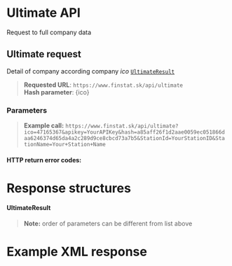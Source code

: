 # Ultimate API
Request to full company data

## Ultimate request
Detail of company according company *ico* [`UltimateResult`](#UltimateResult)

> **Requested URL**: ```https://www.finstat.sk/api/ultimate```<br />
> **Hash parameter**: {ico}

### Parameters
[](../../../common/parameters/detail-en.md ':include')

[](../../../common/parameters/parameters-en.md ':include')

> **Example call:** ```https://www.finstat.sk/api/ultimate?ico=47165367&apikey=YourAPIKey&hash=a85aff26f1d2aae0059ec051866daa6246374d65da4a2c289d9ce8cbcd73a7b5&StationId=YourStationID&StationName=Your+Station+Name```

#### HTTP return error codes:
[](../../../common/http/errorcodes-en-detail.md ':include')

[](../../../common/http/errorcodes-en.md ':include')

# Response structures
#### UltimateResult

[](../../../common/responses/basic-en.md ':include')

[](../../../common/responses/premium-common-en.md ':include')

[](../../../common/responses/elite-en.md ':include')

[](../../../common/responses/ultimate-en.md ':include')

[](../../../common/responses/icdphadditional-en.md ':include')

[](../../../common/responses/judgementindicator-en.md ':include')

[](../../../common/responses/bankaccount-en.md ':include')

[](../../../common/responses/debt-en.md ':include')

[](../../../common/responses/receivable-en.md ':include')

[](../../../common/responses/paymentorder-en.md ':include')

[](../../../common/responses/office-en.md ':include')

[](../../../common/responses/subject-en.md ':include')

[](../../../common/responses/contactsource-en.md ':include')

[](../../../common/responses/structuredname-en.md ':include')

[](../../../common/responses/judgementcount-en.md ':include')

[](../../../common/responses/ratio-en.md ':include')

[](../../../common/responses/item-en.md ':include')

[](../../../common/responses/distraintsauthorizationinfo-en.md ':include')

[](../../../common/responses/creditscotestate-en.md ':include')

[](../../../common/responses/person-en.md ':include')

[](../../../common/responses/rpvsperson-en.md ':include')

[](../../../common/responses/rpoperson-en.md ':include')

[](../../../common/responses/functionassigment-en.md ':include')

[](../../../common/responses/functionassigmenttype-en.md ':include')

[](../../../common/responses/courtsaddress-en.md ':include')

[](../../../common/responses/historyaddress-en.md ':include')

[](../../../common/responses/proceedingresult-en.md ':include')

[](../../../common/responses/liquidationresult-en.md ':include')

[](../../../common/responses/officer-en.md ':include')

[](../../../common/responses/deadline-en.md ':include')

[](../../../common/responses/distraintsauthorizationdetail-en.md ':include')

[](../../../common/responses/baseinfo-en.md ':include')

> **Note:** order of parameters can be different from list above

# Example XML response
[](../../../common/examples/ultimate.md ':include')

[](../../../common/texts/anonymized-en.md ':include')

[](../../../common/examples/detail-an.md ':include')